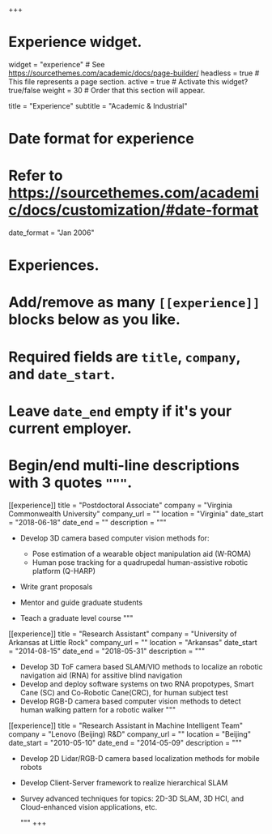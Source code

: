 +++
# Experience widget.
widget = "experience"  # See https://sourcethemes.com/academic/docs/page-builder/
headless = true  # This file represents a page section.
active = true  # Activate this widget? true/false
weight = 30  # Order that this section will appear.

title = "Experience"
subtitle = "Academic & Industrial"

# Date format for experience
#   Refer to https://sourcethemes.com/academic/docs/customization/#date-format
date_format = "Jan 2006"

# Experiences.
#   Add/remove as many `[[experience]]` blocks below as you like.
#   Required fields are `title`, `company`, and `date_start`.
#   Leave `date_end` empty if it's your current employer.
#   Begin/end multi-line descriptions with 3 quotes `"""`.
[[experience]]
  title = "Postdoctoral Associate"
  company = "Virginia Commonwealth University"
  company_url = ""
  location = "Virginia"
  date_start = "2018-06-18"
  date_end = ""
  description = """
* Develop 3D camera based computer vision methods for:

  - Pose estimation of a wearable object manipulation aid (W-ROMA)
  - Human pose tracking for a quadrupedal human-assistive robotic platform (Q-HARP)
* Write grant proposals
* Mentor and guide graduate students
* Teach a graduate level course
  """

[[experience]]
  title = "Research Assistant"
  company = "University of Arkansas at Little Rock"
  company_url = ""
  location = "Arkansas"
  date_start = "2014-08-15"
  date_end = "2018-05-31"
  description = """
  * Develop 3D ToF camera based SLAM/VIO methods to localize an robotic navigation aid (RNA) for assitive blind navigation
  * Develop and deploy software systems on two RNA propotypes, Smart Cane (SC) and Co-Robotic Cane(CRC), for human subject test    
  * Develop RGB-D camera based computer vision methods to detect human walking pattern for a robotic walker
"""

[[experience]]
    title = "Research Assistant in Machine Intelligent Team"
    company = "Lenovo (Beijing) R&D"
    company_url = ""
    location = "Beijing"
    date_start = "2010-05-10"
    date_end = "2014-05-09"
    description = """
* Develop 2D Lidar/RGB-D camera based localization methods for mobile robots
* Develop Client-Server framework to realize hierarchical SLAM
* Survey advanced techniques for topics: 2D-3D SLAM, 3D HCI, and Cloud-enhanced vision applications, etc.

    """
+++

